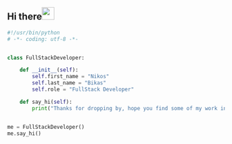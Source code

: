 ## Hi there<img src="https://github.com/TheDudeThatCode/TheDudeThatCode/blob/master/Assets/Hi.gif" width="29px"> 

```python
#!/usr/bin/python
# -*- coding: utf-8 -*-


class FullStackDeveloper:

    def __init__(self):
        self.first_name = "Nikos"
        self.last_name = "Bikas"
        self.role = "FullStack Developer"

    def say_hi(self):
        print("Thanks for dropping by, hope you find some of my work interesting.")


me = FullStackDeveloper()
me.say_hi()
```

<!-- I'm a passionate self-taught Full Stack Web Developer 🚀 from Greece. -->

<!-- ## Pharmacy Student :mortar_board:

<img align="right" alt="GIF" width="500" src="https://github.githubassets.com/images/modules/profile/profile-joined-github-dark.svg" />

currently, I'm studying programming and computer science and learning some tools that allow me to analyze complex systems.





